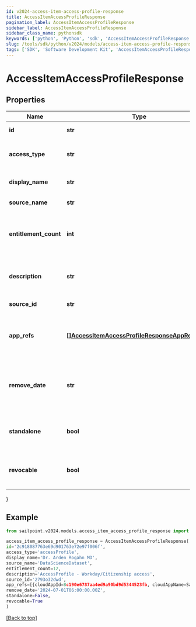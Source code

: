 ```yaml
---
id: v2024-access-item-access-profile-response
title: AccessItemAccessProfileResponse
pagination_label: AccessItemAccessProfileResponse
sidebar_label: AccessItemAccessProfileResponse
sidebar_class_name: pythonsdk
keywords: ['python', 'Python', 'sdk', 'AccessItemAccessProfileResponse', 'V2024AccessItemAccessProfileResponse'] 
slug: /tools/sdk/python/v2024/models/access-item-access-profile-response
tags: ['SDK', 'Software Development Kit', 'AccessItemAccessProfileResponse', 'V2024AccessItemAccessProfileResponse']
---
```


# AccessItemAccessProfileResponse


## Properties

Name | Type | Description | Notes
------------ | ------------- | ------------- | -------------
**id** | **str** | the access item id | [optional] 
**access_type** | **str** | the access item type. accessProfile in this case | [optional] 
**display_name** | **str** | the display name of the identity | [optional] 
**source_name** | **str** | the name of the source | [optional] 
**entitlement_count** | **int** | the number of entitlements the access profile will create | [required]
**description** | **str** | the description for the access profile | [optional] 
**source_id** | **str** | the id of the source | [optional] 
**app_refs** | [**[]AccessItemAccessProfileResponseAppRefsInner**](access-item-access-profile-response-app-refs-inner) | the list of app ids associated with the access profile | [required]
**remove_date** | **str** | the date the access profile is no longer assigned to the specified identity | [optional] 
**standalone** | **bool** | indicates whether the access profile is standalone | [required]
**revocable** | **bool** | indicates whether the access profile is revocable | [required]
}

## Example

```python
from sailpoint.v2024.models.access_item_access_profile_response import AccessItemAccessProfileResponse

access_item_access_profile_response = AccessItemAccessProfileResponse(
id='2c918087763e69d901763e72e97f006f',
access_type='accessProfile',
display_name='Dr. Arden Rogahn MD',
source_name='DataScienceDataset',
entitlement_count=12,
description='AccessProfile - Workday/Citizenship access',
source_id='2793o32dwd',
app_refs=[{cloudAppId=8c190e6787aa4ed9a90bd9d5344523fb, cloudAppName=Sample App}, {cloudAppId=2c91808a77ff216301782327a50f09bf, cloudAppName=Another App}],
remove_date='2024-07-01T06:00:00.00Z',
standalone=False,
revocable=True
)

```
[[Back to top]](#) 


